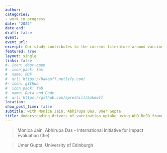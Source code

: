 ```yaml
---
author:
categories: 
- work in progress
date: "2022"
date_end: 
draft: false
event: 
event_url: 
excerpt: Our study contributes to the current literature around vaccine coverage and factors influencing vaccine hesitancy or reasons for under-vaccination by synthesizing data across six studies from six different contexts – Uganda, Nigeria, Uttar Pradesh (India), Haryana (India), Rajasthan (India) and Assam (India).
featured: true
layout: single
links: false
#- icon: door-open
#  icon_pack: fas
#  name: PDF
#  url: https://bakeoff.netlify.com/
#- icon: github
#  icon_pack: fab
#  name: Data and Code
#  url: https://github.com/apreshill/bakeoff
location: 
show_post_time: false
subtitle: with Monica Jain, Abhirupa Das, Umer Gupta
title: Understanding drivers of vaccination uptake using WHO BeSD framework
---
```





> Monica Jain, Abhirupa Das - International Initiative for Impact Evaluation (3ie)

> Umer Gupta, University of Edinburgh
